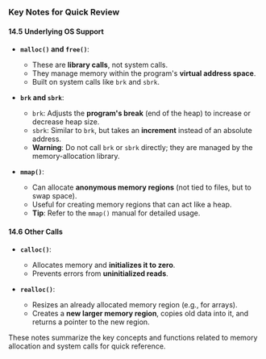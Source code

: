### Key Notes for Quick Review

#### 14.5 Underlying OS Support

- **`malloc()` and `free()`**:
    
    - These are **library calls**, not system calls.
    - They manage memory within the program's **virtual address space**.
    - Built on system calls like `brk` and `sbrk`.
- **`brk` and `sbrk`**:
    
    - `brk`: Adjusts the **program's break** (end of the heap) to increase or decrease heap size.
    - `sbrk`: Similar to `brk`, but takes an **increment** instead of an absolute address.
    - **Warning**: Do not call `brk` or `sbrk` directly; they are managed by the memory-allocation library.
- **`mmap()`**:
    
    - Can allocate **anonymous memory regions** (not tied to files, but to swap space).
    - Useful for creating memory regions that can act like a heap.
    - **Tip**: Refer to the `mmap()` manual for detailed usage.

#### 14.6 Other Calls

- **`calloc()`**:
    
    - Allocates memory and **initializes it to zero**.
    - Prevents errors from **uninitialized reads**.
- **`realloc()`**:
    
    - Resizes an already allocated memory region (e.g., for arrays).
    - Creates a **new larger memory region**, copies old data into it, and returns a pointer to the new region.

These notes summarize the key concepts and functions related to memory allocation and system calls for quick reference.